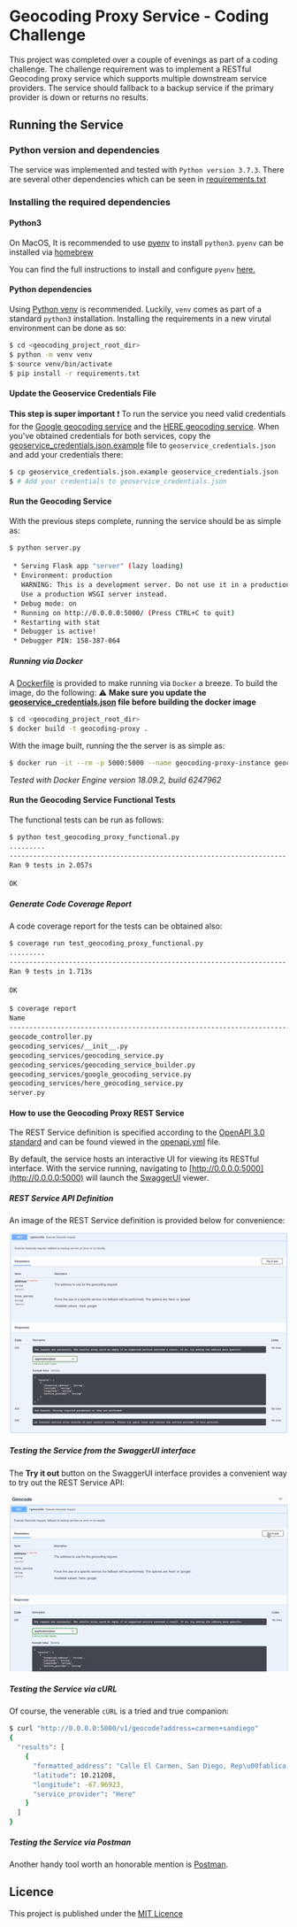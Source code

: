 # Geocoding Proxy Service - Coding Challenge

This project was completed over a couple of evenings as part of a coding challenge. The challenge requirement was to implement a RESTful Geocoding proxy service which supports multiple downstream service providers. The service should fallback to a backup service if the primary provider is down or returns no results.

## Running the Service

### Python version and dependencies

The service was implemented and tested with `Python version 3.7.3`. There are several other dependencies which can be seen in [requirements.txt](requirements.txt)

### Installing the required dependencies

#### Python3

On MacOS, It is recommended to use [pyenv](https://github.com/pyenv/pyenv) to install `python3`. `pyenv` can be installed via [homebrew](https://brew.sh/)

You can find the full instructions to install and configure `pyenv` [here.](https://github.com/pyenv/pyenv#installation)

#### Python dependencies

Using [Python venv](https://packaging.python.org/guides/installing-using-pip-and-virtual-environments/) is recommended. Luckily, `venv` comes as part of a standard `python3` installation. Installing the requirements in a new virutal environment can be done as so:

```bash
$ cd <geocoding_project_root_dir>
$ python -m venv venv
$ source venv/bin/activate
$ pip install -r requirements.txt
```

#### Update the Geoservice Credentials File

**This step is super important** :exclamation:
To run the service you need valid credentials for the [Google geocoding service](https://developers.google.com/maps/documentation/geocoding/start) and the [HERE geocoding service](https://developer.here.com/documentation/geocoder/topics/what-is.html). When you've obtained credentials for both services, copy the [geoservice_credentials.json.example](geoservice_credentials.json.example) file to `geoservice_credentials.json` and add your credentials there:

```bash
$ cp geoservice_credentials.json.example geoservice_credentials.json
$ # Add your credentials to geoservice_credentials.json
```

#### Run the Geocoding Service

With the previous steps complete, running the service should be as simple as:

```bash
$ python server.py

 * Serving Flask app "server" (lazy loading)
 * Environment: production
   WARNING: This is a development server. Do not use it in a production deployment.
   Use a production WSGI server instead.
 * Debug mode: on
 * Running on http://0.0.0.0:5000/ (Press CTRL+C to quit)
 * Restarting with stat
 * Debugger is active!
 * Debugger PIN: 158-387-064
```

##### Running via Docker

A [Dockerfile](Dockerfile) is provided to make running via `Docker` a breeze. To build the image, do the following:
:warning: **Make sure you update the [geoservice_credentials.json](#Update-the-Geoservice-Credentials-File) file before building the docker image**

```bash
$ cd <geocoding_project_root_dir>
$ docker build -t geocoding-proxy .
```

With the image built, running the the server is as simple as:

```bash
$ docker run -it --rm -p 5000:5000 --name geocoding-proxy-instance geocoding-proxy
```

*Tested with Docker Engine version 18.09.2, build 6247962*

#### Run the Geocoding Service Functional Tests

The functional tests can be run as follows:

```bash
$ python test_geocoding_proxy_functional.py
.........
----------------------------------------------------------------------
Ran 9 tests in 2.057s

OK
```

##### Generate Code Coverage Report

A code coverage report for the tests can be obtained also:

```bash
$ coverage run test_geocoding_proxy_functional.py
.........
----------------------------------------------------------------------
Ran 9 tests in 1.713s

OK

$ coverage report
Name                                                                               Stmts   Miss  Cover
------------------------------------------------------------------------------------------------------
geocode_controller.py                                                                 23      1    96%
geocoding_services/__init__.py                                                         0      0   100%
geocoding_services/geocoding_service.py                                               21      6    71%
geocoding_services/geocoding_service_builder.py                                       18      3    83%
geocoding_services/google_geocoding_service.py                                        25      5    80%
geocoding_services/here_geocoding_service.py                                          23      3    87%
server.py                                                                             11      2    82%
```

#### How to use the Geocoding Proxy REST Service

The REST Service definition is specified according to the [OpenAPI 3.0 standard](https://swagger.io/specification/) and can be found viewed in the [openapi.yml](openapi.yaml) file.

By default, the service hosts an interactive UI for viewing its RESTful interface. With the service running, navigating to [http://0.0.0.0:5000](http://0.0.0.0:5000) will launch the [SwaggerUI](https://swagger.io/tools/swagger-ui/) viewer.

##### REST Service API Definition

An image of the REST Service definition is provided below for convenience:

![Geocode RESTful API](docs/images/geocode_rest_api_definition_static.png)

##### Testing the Service from the SwaggerUI interface

The **Try it out** button on the SwaggerUI interface provides a convenient way to try out the REST Service API:

![Geocode RESTful API TryItOut](docs/images/geocode_rest_api_tryitout.gif)

##### Testing the Service via cURL

Of course, the venerable `cURL` is a tried and true companion:

```bash
$ curl "http://0.0.0.0:5000/v1/geocode?address=carmen+sandiego"
{
  "results": [
    {
      "formatted_address": "Calle El Carmen, San Diego, Rep\u00fablica Bolivariana De Venezuela",
      "latitude": 10.21208,
      "longitude": -67.96923,
      "service_provider": "Here"
    }
  ]
}
```

##### Testing the Service via Postman

Another handy tool worth an honorable mention is [Postman](https://www.getpostman.com/downloads/).

## Licence

This project is published under the [MIT Licence](LICENSE)
